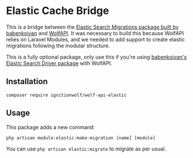 # Elastic Cache Bridge

This is a bridge between the [Elastic Search Migrations package built by babenkoivan](https://github.com/babenkoivan/elastic-scout-driver) and [WolfAPI](https://github.com/IgnitionWolf/wolf-api). It was necessary to build this because WolfAPI relies on Laravel Modules, and we needed to add support to create elastic migrations following the modular structure.

This is a fully optional package, only use this if you're using [babenkoivan's Elastic Search Driver package](https://github.com/babenkoivan/elastic-scout-driver) with WolfAPI. 

## Installation

```
composer require ignitionwolf/wolf-api-elastic
```

## Usage

This package adds a new command:

```
php artisan module:elastic:make-migration [name] [module] 
```

You can use ``php artisan elastic:migrate`` to migrate as per usual.

